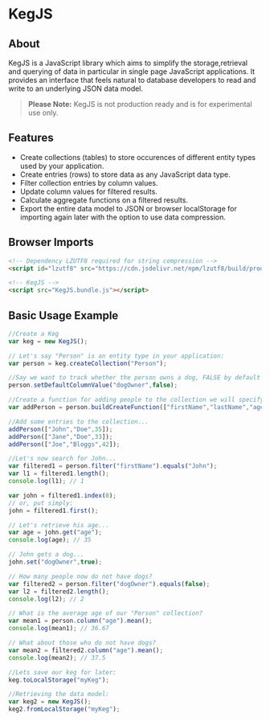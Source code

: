 # KegJS

## About

KegJS is a JavaScript library which aims to simplify the storage,retrieval and querying of data in particular in single page JavaScript applications.
It provides an interface that feels natural to database developers to read and write to an underlying JSON data model.

> **Please Note:** KegJS is not production ready and is for experimental use only.

## Features
- Create collections (tables) to store occurences of different entity types used by your application.
- Create entries (rows) to store data as any JavaScript data type.
- Filter collection entries by column values.
- Update column values for filtered results.
- Calculate aggregate functions on a filtered results.
- Export the entire data model to JSON or browser localStorage for importing again later with the option to use data compression.

## Browser Imports
```html
<!-- Dependency LZUTF8 required for string compression -->
<script id="lzutf8" src="https://cdn.jsdelivr.net/npm/lzutf8/build/production/lzutf8.min.js"></script>

<!-- KegJS -->
<script src="KegJS.bundle.js"></script>
```

## Basic Usage Example

```js
//Create a Keg
var keg = new KegJS();

// Let's say "Person" is an entity type in your application:
var person = keg.createCollection("Person");

//Say we want to track whether the person owns a dog, FALSE by default
person.setDefaultColumnValue("dogOwner",false);

//Create a function for adding people to the collection we will specify their first name, last name and age
var addPerson = person.buildCreateFunction(["firstName","lastName","age"]);

//Add some entries to the collection...
addPerson(["John","Doe",35]);
addPerson(["Jane","Doe",33]);
addPerson(["Joe","Bloggs",42]);

//Let's now search for John...
var filtered1 = person.filter("firstName").equals("John");
var l1 = filtered1.length(); 
console.log(l1); // 1

var john = filtered1.index(0);
// or, put simply:
john = filtered1.first();

// Let's retrieve his age...
var age = john.get("age"); 
console.log(age); // 35

// John gets a dog...
john.set("dogOwner",true);

// How many people now do not have dogs?
var filtered2 = person.filter("dogOwner").equals(false);
var l2 = filtered2.length();
console.log(l2); // 2 

// What is the average age of our "Person" collection?
var mean1 = person.column("age").mean(); 
console.log(mean1); // 36.67

// What about those who do not have dogs?
var mean2 = filtered2.column("age").mean();
console.log(mean2); // 37.5

//Lets save our keg for later:
keg.toLocalStorage("myKeg");

//Retrieving the data model:
var keg2 = new KegJS();
keg2.fromLocalStorage("myKeg");


```



